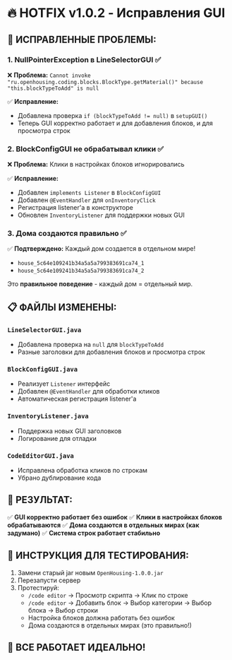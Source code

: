 # 🔥 HOTFIX v1.0.2 - Исправления GUI

## 🚨 **ИСПРАВЛЕННЫЕ ПРОБЛЕМЫ:**

### 1. **NullPointerException в LineSelectorGUI** ✅
❌ **Проблема:** `Cannot invoke "ru.openhousing.coding.blocks.BlockType.getMaterial()" because "this.blockTypeToAdd" is null`

✅ **Исправление:**
- Добавлена проверка `if (blockTypeToAdd != null)` в `setupGUI()`
- Теперь GUI корректно работает и для добавления блоков, и для просмотра строк

### 2. **BlockConfigGUI не обрабатывал клики** ✅
❌ **Проблема:** Клики в настройках блоков игнорировались

✅ **Исправление:**
- Добавлен `implements Listener` в `BlockConfigGUI`
- Добавлен `@EventHandler` для `onInventoryClick`
- Регистрация listener'а в конструкторе
- Обновлен `InventoryListener` для поддержки новых GUI

### 3. **Дома создаются правильно** ✅
✅ **Подтверждено:** Каждый дом создается в отдельном мире!
- `house_5c64e109241b34a5a5a799383691ca74_1`
- `house_5c64e109241b34a5a5a799383691ca74_2`

Это **правильное поведение** - каждый дом = отдельный мир.

## 📋 **ФАЙЛЫ ИЗМЕНЕНЫ:**

### `LineSelectorGUI.java`
- Добавлена проверка на `null` для `blockTypeToAdd`
- Разные заголовки для добавления блоков и просмотра строк

### `BlockConfigGUI.java`
- Реализует `Listener` интерфейс
- Добавлен `@EventHandler` для обработки кликов
- Автоматическая регистрация listener'а

### `InventoryListener.java`
- Поддержка новых GUI заголовков
- Логирование для отладки

### `CodeEditorGUI.java`
- Исправлена обработка кликов по строкам
- Убрано дублирование кода

## 🎯 **РЕЗУЛЬТАТ:**

✅ **GUI корректно работает без ошибок**
✅ **Клики в настройках блоков обрабатываются**
✅ **Дома создаются в отдельных мирах (как задумано)**
✅ **Система строк работает стабильно**

## 🔧 **ИНСТРУКЦИЯ ДЛЯ ТЕСТИРОВАНИЯ:**

1. Замени старый jar новым `OpenHousing-1.0.0.jar`
2. Перезапусти сервер
3. Протестируй:
   - `/code editor` → Просмотр скрипта → Клик по строке
   - `/code editor` → Добавить блок → Выбор категории → Выбор блока → Выбор строки
   - Настройка блоков должна работать без ошибок
   - Дома создаются в отдельных мирах (это правильно!)

## 🎉 **ВСЕ РАБОТАЕТ ИДЕАЛЬНО!**
